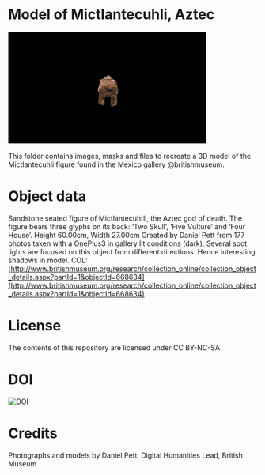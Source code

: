 # Model of Mictlantecuhli, Aztec

![Rotating gif of statue](https://raw.githubusercontent.com/BritishMuseumDH/mictlantecuhli/master/Mictlantecuhtli.gif "Rotating gif")

This folder contains images, masks and files to recreate a 3D model of the Mictlantecuhli figure found in the Mexico gallery @britishmuseum.

# Object data

Sandstone seated figure of Mictlantecuhtli, the Aztec god of death. The figure bears three glyphs on its back: ‘Two Skull’, ‘Five Vulture’ and ‘Four House’.
Height 60.00cm, Width 27.00cm
Created by Daniel Pett from 177 photos taken with a OnePlus3 in gallery lit conditions (dark). Several spot lights are focused on this object from different directions. Hence interesting shadows in model.
COL: [http://www.britishmuseum.org/research/collection_online/collection_object_details.aspx?partId=1&objectId=668634](http://www.britishmuseum.org/research/collection_online/collection_object_details.aspx?partId=1&objectId=668634)
# License
The contents of this repository are licensed under CC BY-NC-SA. 

# DOI

[![DOI](https://zenodo.org/badge/74356591.svg)](https://zenodo.org/badge/latestdoi/74356591)

# Credits

Photographs and models by Daniel Pett, Digital Humanities Lead, British Museum
